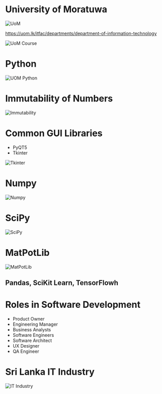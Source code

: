 # University of Moratuwa

![UoM](uom-logo.png)

https://uom.lk/itfac/departments/department-of-information-technology

![UoM Course](uom.png)

# Python

![UOM Python](uom-python.png)

# Immutability of Numbers

![Immutability](immer.png)

# Common GUI Libraries

- PyQT5
- Tkinter

![Tkinter](tkinter.png)

# Numpy

![Numpy](numpy.png)

# SciPy

![SciPy](scipy.png)

# MatPotLib

![MatPotLib](matplotlib.png)


## Pandas, SciKit Learn, TensorFlowh

# Roles in Software Development

- Product Owner
- Engineering Manager
- Business Analysts
- Software Engineers
- Software Architect
- UX Designer
- QA Engineer

# Sri Lanka IT Industry

![IT Industry](industry.png)